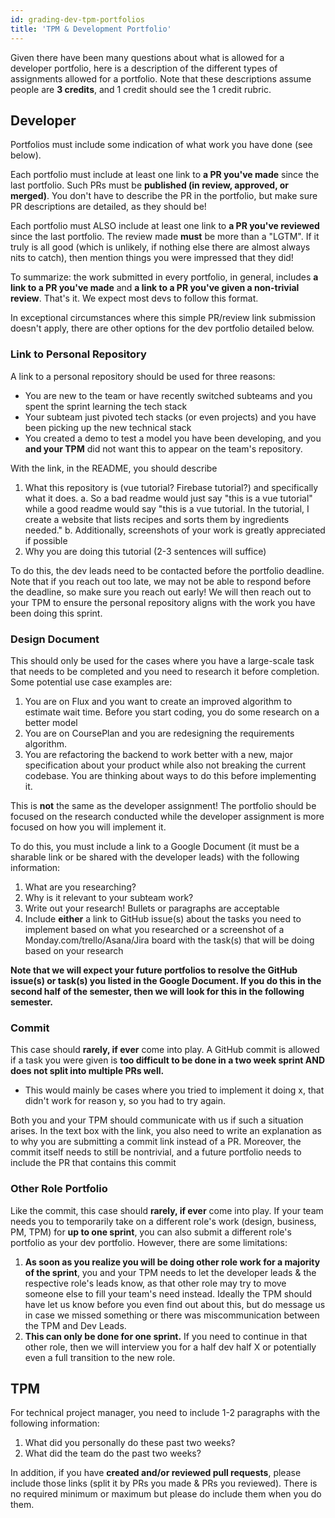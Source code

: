 ```yaml
---
id: grading-dev-tpm-portfolios
title: 'TPM & Development Portfolio'
---
```


Given there have been many questions about what is allowed for a developer portfolio, here is a description of the different types of assignments allowed for a portfolio. Note that these descriptions assume people are **3 credits**, and 1 credit should see the 1 credit rubric.

## Developer

Portfolios must include some indication of what work you have done (see below).

Each portfolio must include at least one link to **a PR you've made** since the last portfolio. Such PRs must be **published (in review, approved, or merged)**. You don't have to describe the PR in the portfolio, but make sure PR descriptions are detailed, as they should be!

Each portfolio must ALSO include at least one link to **a PR you've reviewed** since the last portfolio. The review made **must** be more than a "LGTM". If it truly is all good (which is unlikely, if nothing else there are almost always nits to catch), then mention things you were impressed that they did!

To summarize: the work submitted in every portfolio, in general, includes  **a link to a PR you've made** and **a link to a PR you've given a non-trivial review**. That's it. We expect most devs to follow this format.

In exceptional circumstances where this simple PR/review link submission doesn't apply, there are other options for the dev portfolio detailed below.

### Link to Personal Repository

A link to a personal repository should be used for three reasons:

- You are new to the team or have recently switched subteams and you spent the sprint learning the tech stack
- Your subteam just pivoted tech stacks (or even projects) and you have been picking up the new technical stack
- You created a demo to test a model you have been developing, and you **and your TPM** did not want this to appear on the team's repository.

With the link, in the README, you should describe

1. What this repository is (vue tutorial? Firebase tutorial?) and specifically what it does.
   a. So a bad readme would just say "this is a vue tutorial" while a good readme would say "this is a vue tutorial. In the tutorial, I create a website that lists recipes and sorts them by ingredients needed."
   b. Additionally, screenshots of your work is greatly appreciated if possible
2. Why you are doing this tutorial (2-3 sentences will suffice)

To do this, the dev leads need to be contacted before the portfolio deadline. Note that if you reach out too late, we may not be able to respond before the deadline, so make sure you reach out early! We will then reach out to your TPM to ensure the personal repository aligns with the work you have been doing this sprint.

### Design Document

This should only be used for the cases where you have a large-scale task that needs to be completed and you need to research it before completion. Some potential use case examples are:

1. You are on Flux and you want to create an improved algorithm to estimate wait time. Before you start coding, you do some research on a better model
2. You are on CoursePlan and you are redesigning the requirements algorithm.
3. You are refactoring the backend to work better with a new, major specification about your product while also not breaking the current codebase. You are thinking about ways to do this before implementing it.

This is **not** the same as the developer assignment! The portfolio should be focused on the research conducted while the developer assignment is more focused on how you will implement it.

To do this, you must include a link to a Google Document (it must be a sharable link or be shared with the developer leads) with the following information:

1. What are you researching?
2. Why is it relevant to your subteam work?
3. Write out your research! Bullets or paragraphs are acceptable
4. Include **either** a link to GitHub issue(s) about the tasks you need to implement based on what you researched or a screenshot of a Monday.com/trello/Asana/Jira board with the task(s) that will be doing based on your research

**Note that we will expect your future portfolios to resolve the GitHub issue(s) or task(s) you listed in the Google Document. If you do this in the second half of the semester, then we will look for this in the following semester.**

### Commit

This case should **rarely, if ever** come into play. A GitHub commit is allowed if a task you were given is **too difficult to be done in a two week sprint AND does not split into multiple PRs well.**

- This would mainly be cases where you tried to implement it doing x, that didn't work for reason y, so you had to try again.

Both you and your TPM should communicate with us if such a situation arises. In the text box with the link, you also need to write an explanation as to why you are submitting a commit link instead of a PR. Moreover, the commit itself needs to still be nontrivial, and a future portfolio needs to include the PR that contains this commit

### Other Role Portfolio

Like the commit, this case should **rarely, if ever** come into play. If your team needs you to temporarily take on a different role's work (design, business, PM, TPM) for **up to one sprint**, you can also submit a different role's portfolio as your dev portfolio. However, there are some limitations:

1. **As soon as you realize you will be doing other role work for a majority of the sprint**, you and your TPM needs to let the developer leads & the respective role's leads know, as that other role may try to move someone else to fill your team's need instead. Ideally the TPM should have let us know before you even find out about this, but do message us in case we missed something or there was miscommunication between the TPM and Dev Leads.
2. **This can only be done for one sprint.** If you need to continue in that other role, then we will interview you for a half dev half X or potentially even a full transition to the new role.

## TPM

For technical project manager, you need to include 1-2 paragraphs with the following information:

1. What did you personally do these past two weeks?
2. What did the team do the past two weeks?

In addition, if you have **created and/or reviewed pull requests**, please include those links (split it by PRs you made & PRs you reviewed). There is no required minimum or maximum but please do include them when you do them.
